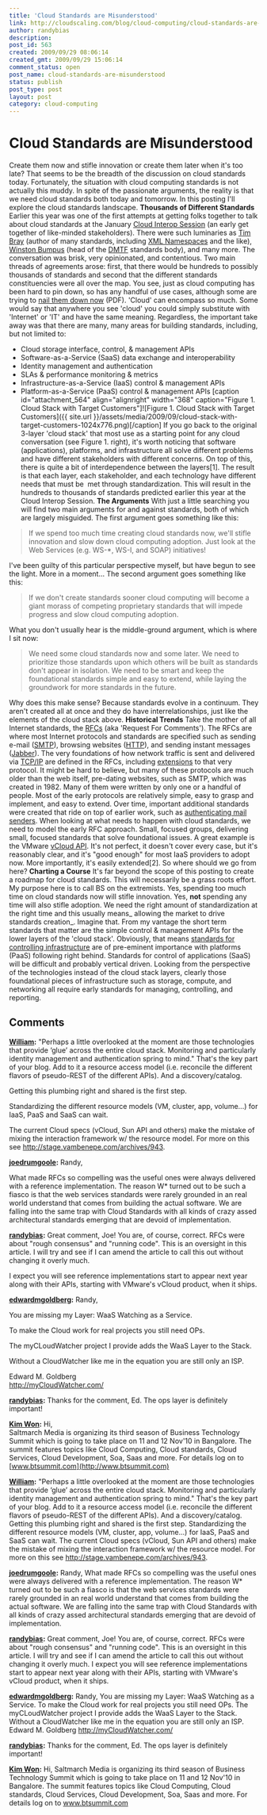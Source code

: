 ```yaml
---
title: 'Cloud Standards are Misunderstood'
link: http://cloudscaling.com/blog/cloud-computing/cloud-standards-are-misunderstood/
author: randybias
description: 
post_id: 563
created: 2009/09/29 08:06:14
created_gmt: 2009/09/29 15:06:14
comment_status: open
post_name: cloud-standards-are-misunderstood
status: publish
post_type: post
layout: post
category: cloud-computing
---
```


# Cloud Standards are Misunderstood

Create them now and stifle innovation or create them later when it's too late? That seems to be the breadth of the discussion on cloud standards today. Fortunately, the situation with cloud computing standards is not actually this muddy. In spite of the passionate arguments, the reality is that we need cloud standards both today and tomorrow. In this posting I'll explore the cloud standards landscape. **Thousands of Different Standards** Earlier this year was one of the first attempts at getting folks together to talk about cloud standards at the January [Cloud Interop Session](http://www.tbray.org/ongoing/When/200x/2009/01/20/Cloud-Interop) (an early get together of like-minded stakeholders). There were such luminaries as [Tim Bray](http://www.tbray.org) (author of many standards, including [XML Namespaces](http://www.w3.org/TR/xml-names/) and the like), [Winston Bumpus](http://www.dmtf.org/about/officers/bios) (head of the [DMTF](http://www.dmtf.org) standards body), and many more. The conversation was brisk, very opinionated, and contentious. Two main threads of agreements arose: first, that there would be hundreds to possibly thousands of standards and second that the different standards constituencies were all over the map. You see, just as cloud computing has been hard to pin down, so has any handful of use cases, although some are trying to [nail them down now](http://opencloudmanifesto.org/Cloud_Computing_Use_Cases_Whitepaper-1_0.pdf) (PDF). 'Cloud' can encompass so much. Some would say that anywhere you see 'cloud' you could simply substitute with 'Internet' or 'IT' and have the same meaning. Regardless, the important take away was that there are many, many areas for building standards, including, but not limited to: 

  * Cloud storage interface, control, & management APIs
  * Software-as-a-Service (SaaS) data exchange and interoperability
  * Identity management and authentication
  * SLAs & performance monitoring & metrics
  * Infrastructure-as-a-Service (IaaS) control & management APIs
  * Platform-as-a-Service (PaaS) control & management APIs
[caption id="attachment_564" align="alignright" width="368" caption="Figure 1. Cloud Stack with Target Customers"]![Figure 1. Cloud Stack with Target Customers]({{ site.url }}/assets/media/2009/09/cloud-stack-with-target-customers-1024x776.png)[/caption] If you go back to the original 3-layer 'cloud stack' that most use as a starting point for any cloud conversation (see Figure 1. right), it's worth noticing that software (applications), platforms, and infrastructure all solve different problems and have different stakeholders with different concerns. On top of this, there is quite a bit of interdependence between the layers[1]. The result is that each layer, each stakeholder, and each technology have different needs that must be  met through standardization. This will result in the hundreds to thousands of standards predicted earlier this year at the Cloud Interop Session. **The Arguments** With just a little searching you will find two main arguments for and against standards, both of which are largely misguided. The first argument goes something like this: 

> If we spend too much time creating cloud standards now, we'll stifle innovation and slow down cloud computing adoption. Just look at the Web Services (e.g. WS-*, WS-I, and SOAP) initiatives!

I've been guilty of this particular perspective myself, but have begun to see the light. More in a moment... The second argument goes something like this: 

> If we don't create standards sooner cloud computing will become a giant morass of competing proprietary standards that will impede progress and slow cloud computing adoption.

What you don't usually hear is the middle-ground argument, which is where I sit now: 

> We need some cloud standards now and some later. We need to prioritize those standards upon which others will be built as standards don't appear in isolation. We need to be smart and keep the foundational standards simple and easy to extend, while laying the groundwork for more standards in the future.

Why does this make sense? Because standards evolve in a continuum. They aren't created all at once and they do have interrelationships, just like the elements of the cloud stack above. **Historical Trends** Take the mother of all Internet standards, the [RFCs](http://en.wikipedia.org/wiki/Request_for_Comments) (aka 'Request For Comments'). The RFCs are where most Internet protocols and standards are specified such as sending e-mail ([SMTP](http://www.faqs.org/rfcs/rfc821.html)), browsing websites ([HTTP](http://www.faqs.org/rfcs/rfc1945.html)), and sending instant messages ([Jabber](http://www.ietf.org/rfc/rfc3920.txt)). The very foundations of how network traffic is sent and delivered via [TCP/IP](http://www.faqs.org/rfcs/rfc793.html) are defined in the RFCs, including [extensions](http://www.ietf.org/rfc/rfc1323.txt) to that very protocol. It might be hard to believe, but many of these protocols are much older than the web itself, pre-dating websites, such as SMTP, which was created in 1982. Many of them were written by only one or a handful of people. Most of the early protocols are relatively simple, easy to grasp and implement, and easy to extend. Over time, important additional standards were created that ride on top of earlier work, such as [authenticating mail senders](http://www.faqs.org/rfcs/rfc2554.html). When looking at what needs to happen with cloud standards, we need to model the early RFC approach. Small, focused groups, delivering small, focused standards that solve foundational issues. A great example is the VMware [vCloud API](http://www.vmware.com/go/vcloudapi). It's not perfect, it doesn't cover every case, but it's reasonably clear, and it's "good enough" for most IaaS providers to adopt now. More importantly, it's easily extended[2]. So where should we go from here? **Charting a Course** It's far beyond the scope of this posting to create a roadmap for cloud standards. This will necessarily be a grass roots effort. My purpose here is to call BS on the extremists. Yes, spending too much time on cloud standards now will stifle innovation. Yes, **not** spending any time will also stifle adoption. We need the right amount of standardization at the right time and this usually means_ allowing the market to drive standards creation_. Imagine that. From my vantage the short term standards that matter are the simple control & management APIs for the lower layers of the 'cloud stack'. Obviously, that means [standards for controlling infrastructure](http://www.occi-wg.org/doku.php) are of pre-eminent importance with platforms (PaaS) following right behind. Standards for control of applications (SaaS) will be difficult and probably vertical driven. Looking from the perspective of the technologies instead of the cloud stack layers, clearly those foundational pieces of infrastructure such as storage, compute, and networking all require early standards for managing, controlling, and reporting.

## Comments

**[William](#287 "2009-09-29 09:27:07"):** "Perhaps a little overlooked at the moment are those technologies that provide ‘glue’ across the entire cloud stack. Monitoring and particularly identity management and authentication spring to mind." That's the key part of your blog. Add to it a resource access model (i.e. reconcile the different flavors of pseudo-REST of the different APIs). And a discovery/catalog.  
  
Getting this plumbing right and shared is the first step.  
  
Standardizing the different resource models (VM, cluster, app, volume...) for IaaS, PaaS and SaaS can wait.  
  
The current Cloud specs (vCloud, Sun API and others) make the mistake of mixing the interaction framework w/ the resource model. For more on this see <http://stage.vambenepe.com/archives/943>.

**[joedrumgoole](#288 "2009-10-01 01:07:18"):** Randy,  
  
What made RFCs so compelling was the useful ones were always delivered with a reference implementation. The reason W* turned out to be such a fiasco is that the web services standards were rarely grounded in an real world understand that comes from building the actual software. We are falling into the same trap with Cloud Standards with all kinds of crazy assed architectural standards emerging that are devoid of implementation.

**[randybias](#289 "2009-10-01 07:34:39"):** Great comment, Joe! You are, of course, correct. RFCs were about "rough consensus" and "running code". This is an oversight in this article. I will try and see if I can amend the article to call this out without changing it overly much.  
  
I expect you will see reference implementations start to appear next year along with their APIs, starting with VMware's vCloud product, when it ships.

**[edwardmgoldberg](#290 "2009-10-30 12:22:42"):** Randy,  
  
You are missing my Layer: WaaS Watching as a Service.  
  
To make the Cloud work for real projects you still need OPs.  
  
The myCLoudWatcher project I provide adds the WaaS Layer to the Stack.  
  
Without a CloudWatcher like me in the equation you are still only an ISP.  
  
Edward M. Goldberg  
<http://myCloudWatcher.com/>

**[randybias](#291 "2009-10-31 11:42:38"):** Thanks for the comment, Ed. The ops layer is definitely important!

**[Kim Won](#293 "2010-07-09 22:42:06"):** Hi,  
Saltmarch Media is organizing its third season of Business Technology Summit which is going to take place on 11 and 12 Nov'10 in Bangalore. The summit features topics like Cloud Computing, Cloud standards, Cloud Services, Cloud Development, Soa, Saas and more. For details log on to [www.btsummit.com](http://www.btsummit.com)

**[William](#1087 "2009-09-29 08:27:00"):** "Perhaps a little overlooked at the moment are those technologies that provide ‘glue’ across the entire cloud stack. Monitoring and particularly identity management and authentication spring to mind." That's the key part of your blog. Add to it a resource access model (i.e. reconcile the different flavors of pseudo-REST of the different APIs). And a discovery/catalog. Getting this plumbing right and shared is the first step. Standardizing the different resource models (VM, cluster, app, volume...) for IaaS, PaaS and SaaS can wait. The current Cloud specs (vCloud, Sun API and others) make the mistake of mixing the interaction framework w/ the resource model. For more on this see <http://stage.vambenepe.com/archives/943>.

**[joedrumgoole](#1088 "2009-10-01 00:07:00"):** Randy, What made RFCs so compelling was the useful ones were always delivered with a reference implementation. The reason W* turned out to be such a fiasco is that the web services standards were rarely grounded in an real world understand that comes from building the actual software. We are falling into the same trap with Cloud Standards with all kinds of crazy assed architectural standards emerging that are devoid of implementation.

**[randybias](#1089 "2009-10-01 06:34:00"):** Great comment, Joe! You are, of course, correct. RFCs were about "rough consensus" and "running code". This is an oversight in this article. I will try and see if I can amend the article to call this out without changing it overly much. I expect you will see reference implementations start to appear next year along with their APIs, starting with VMware's vCloud product, when it ships.

**[edwardmgoldberg](#1125 "2009-10-30 11:22:00"):** Randy, You are missing my Layer: WaaS Watching as a Service. To make the Cloud work for real projects you still need OPs. The myCLoudWatcher project I provide adds the WaaS Layer to the Stack. Without a CloudWatcher like me in the equation you are still only an ISP. Edward M. Goldberg http://myCloudWatcher.com/

**[randybias](#1126 "2009-10-31 10:42:00"):** Thanks for the comment, Ed. The ops layer is definitely important!

**[Kim Won](#2250 "2010-07-09 22:42:00"):** Hi, Saltmarch Media is organizing its third season of Business Technology Summit which is going to take place on 11 and 12 Nov'10 in Bangalore. The summit features topics like Cloud Computing, Cloud standards, Cloud Services, Cloud Development, Soa, Saas and more. For details log on to www.btsummit.com

